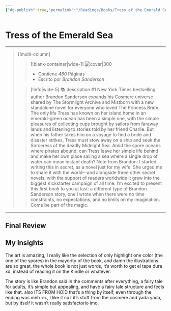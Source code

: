 ```yaml
---
{"dg-publish":true,"permalink":"/Readings/Books/Tress of the Emerald Sea/","title":"Tress of the Emerald Sea","tags":["NoteType/Book","ZeType/Referencia",""],"updated":"2023-09-09T18:23:11.350-05:00"}
---
```



# Tress of the Emerald Sea
- - -
> [!multi-column]
> 
> > [!blank-container|wide-1]
> >  ![cover|300](http://books.google.com/books/content?id=EzSiEAAAQBAJ&printsec=frontcover&img=1&zoom=1&edge=curl&source=gbs_api)
> >- Contiene *460* Páginas
> >- Escrito por *Brandon Sanderson*
> 
> > [!info|wide-5] 📚 description
> > #1 New York Times bestselling author Brandon Sanderson expands his Cosmere universe shared by The Stormlight Archive and Mistborn with a new standalone novel for everyone who loved The Princess Bride. The only life Tress has known on her island home in an emerald-green ocean has been a simple one, with the simple pleasures of collecting cups brought by sailors from faraway lands and listening to stories told by her friend Charlie. But when his father takes him on a voyage to find a bride and disaster strikes, Tress must stow away on a ship and seek the Sorceress of the deadly Midnight Sea. Amid the spore oceans where pirates abound, can Tress leave her simple life behind and make her own place sailing a sea where a single drop of water can mean instant death? Note from Brandon: I started writing this in secret, as a novel just for my wife. She urged me to share it with the world—and alongside three other secret novels, with the support of readers worldwide it grew into the biggest Kickstarter campaign of all time. I’m excited to present this first book to you at last: a different type of Brandon Sanderson story, one I wrote when there were no time constraints, no expectations, and no limits on my imagination. Come be part of the magic.
> 

- - -

## Final Review

## My Insights
The art is amazing, I really like the selection of only highlight one color (the one of the spores) in the mayority of the book, and damn the illustrations are so great, the whole book is not just words, it’s worth to get el tapa dura xd, instead of reading it on the Kindle or whatever.

The story is like Brandon said in the comments after everything, a fairy tale for adults, it’s simple but appealing, and have a fairy tale structure and feels like that. also ITS FROM HOID that’s a thing by itself, even through the ending was meh ><, I like it cuz it’s stuff from the cosmere and yada yada, but by itself it wasn’t really satisfactorio imo.

